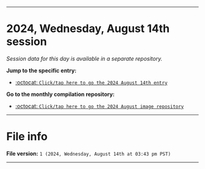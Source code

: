
***

# 2024, Wednesday, August 14th session

_Session data for this day is available in a separate repository._

**Jump to the specific entry:**

- [:octocat: `Click/tap here to go the 2024 August 14th entry`](https://github.com/seanpm2001/SeansLifeArchive_Images_MotorWorld_CarFactory_Y2024_V8/tree/SeansLifeArchive_Images_MotorWorld_CarFactory_Y2024_V8_Main-dev/2024/08_August/14/)

**Go to the monthly compilation repository:**

- [:octocat: `Click/tap here to go the 2024 August image repository`](https://github.com/seanpm2001/SeansLifeArchive_Images_MotorWorld_CarFactory_Y2024_V8/)

***

# File info

**File version:** `1 (2024, Wednesday, August 14th at 03:43 pm PST)`

***
